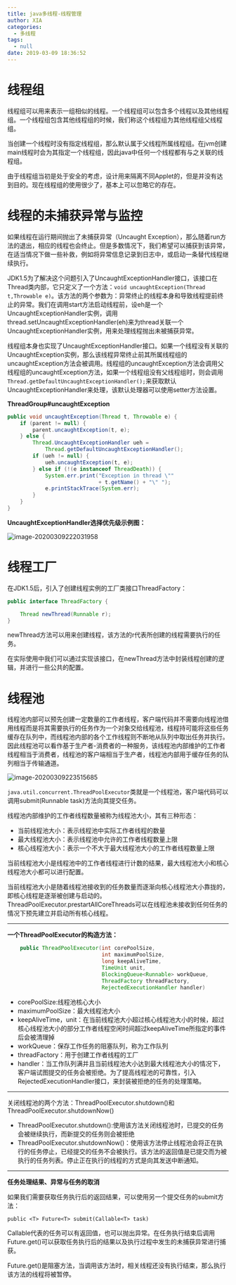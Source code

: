 ```yaml
---
title: java多线程-线程管理
author: XIA
categories:
  - 多线程
tags:
  - null
date: 2019-03-09 18:36:52
---
```


# 线程组

线程组可以用来表示一组相似的线程。一个线程组可以包含多个线程以及其他线程组。一个线程组包含其他线程组的时候，我们称这个线程组为其他线程组父线程组。

当创建一个线程时没有指定线程组，那么默认属于父线程所属线程组。在jvm创建main线程时会为其指定一个线程组，因此java中任何一个线程都有与之关联的线程组。

由于线程组当初是处于安全的考虑，设计用来隔离不同Applet的，但是并没有达到目的。现在线程组的使用很少了，基本上可以忽略它的存在。

# 线程的未捕获异常与监控

如果线程在运行期间抛出了未捕获异常（Uncaught Exception），那么随着run方法的退出，相应的线程也会终止。但是多数情况下，我们希望可以捕获到该异常，在适当情况下做一些补救，例如将异常信息记录到日志中，或启动一条替代线程继续执行。

JDK1.5为了解决这个问题引入了UncaughtExceptionHandler接口，该接口在Thread类内部，它只定义了一个方法：`void uncaughtException(Thread t,Throwable e)`。该方法的两个参数为：异常终止的线程本身和导致线程提前终止的异常。我们在调用start方法启动线程前，设eh是一个UncaughtExceptionHandler实例，调用thread.setUncaughtExceptionHandler(eh)来为thread关联一个UncaughtExceptionHandler实例，用来处理线程抛出未被捕获异常。

线程组本身也实现了UncaughtExceptionHandler接口。如果一个线程没有关联的UncaughtException实例，那么该线程异常终止前其所属线程组的uncaughtException方法会被调用。线程组的uncaughtException方法会调用父线程组的uncaughtException方法，如果一个线程组没有父线程组时，则会调用`Thread.getDefaultUncaughtExceptionHandler();`来获取默认UncaughtExceptionHandler来处理，该默认处理器可以使用setter方法设置。

**ThreadGroup#uncaughtException**

```java
public void uncaughtException(Thread t, Throwable e) {
    if (parent != null) {
        parent.uncaughtException(t, e);
    } else {
        Thread.UncaughtExceptionHandler ueh =
            Thread.getDefaultUncaughtExceptionHandler();
        if (ueh != null) {
            ueh.uncaughtException(t, e);
        } else if (!(e instanceof ThreadDeath)) {
            System.err.print("Exception in thread \""
                             + t.getName() + "\" ");
            e.printStackTrace(System.err);
        }
    }
}
```

**UncaughtExceptionHandler选择优先级示例图：**

![image-20200309222031958](https://xbxblog2.bj.bcebos.com/java%E5%A4%9A%E7%BA%BF%E7%A8%8B-%E7%BA%BF%E7%A8%8B%E7%AE%A1%E7%90%86%2Fimage-20200309222031958.png)

# 线程工厂

在JDK1.5后，引入了创建线程实例的工厂类接口ThreadFactory：

```java
public interface ThreadFactory {

    Thread newThread(Runnable r);
}
```

newThread方法可以用来创建线程，该方法的r代表所创建的线程需要执行的任务。

在实际使用中我们可以通过实现该接口，在newThread方法中封装线程创建的逻辑，并进行一些公共的配置。

# 线程池

线程池内部可以预先创建一定数量的工作者线程，客户端代码并不需要向线程池借用线程而是将其需要执行的任务作为一个对象交给线程池，线程持可能将这些任务缓存在队列中，而线程池内部的各个工作线程则不断地从队列中取出任务并执行。因此线程池可以看作基于生产者-消费者的一种服务，该线程池内部维护的工作者线程相当于消费者，线程池的客户端相当于生产者，线程池内部用于缓存任务的队列相当于传输通道。

![image-20200309223515685](https://xbxblog2.bj.bcebos.com/java%E5%A4%9A%E7%BA%BF%E7%A8%8B-%E7%BA%BF%E7%A8%8B%E7%AE%A1%E7%90%86%2Fimage-20200309223515685.png)

`java.util.concurrent.ThreadPoolExecutor`类就是一个线程池，客户端代码可以调用submit(Runnable task)方法向其提交任务。

线程池内部维护的工作者线程数量被称为线程池大小，其有三种形态：

+ 当前线程池大小：表示线程池中实际工作者线程的数量
+ 最大线程池大小：表示线程池中允许的工作者线程数量上限
+ 核心线程池大小：表示一个不大于最大线程池大小的工作者线程数量上限

当前线程池大小是线程池中的工作者线程进行计数的结果，最大线程池大小和核心线程池大小都可以进行配置。

当前线程池大小是随着线程池接收到的任务数量而逐渐向核心线程池大小靠拢的，即核心线程是逐渐被创建与启动的。ThreadPoolExecutor.prestartAllCoreThreads可以在线程池未接收到任何任务的情况下预先建立并启动所有核心线程。

------

**一个ThreadPoolExecutor的构造方法：**

```java
    public ThreadPoolExecutor(int corePoolSize,
                              int maximumPoolSize,
                              long keepAliveTime,
                              TimeUnit unit,
                              BlockingQueue<Runnable> workQueue,
                              ThreadFactory threadFactory,
                              RejectedExecutionHandler handler) 
```

+ corePoolSize:线程池核心大小
+ maximumPoolSize：最大线程池大小
+ keepAliveTime，unit：在当前线程池大小超过核心线程池大小的时候，超过核心线程池大小的部分工作者线程空闲时间超过keepAliveTime所指定的事件后会被清理掉
+ workQueue：保存工作任务的阻塞队列，称为工作队列
+ threadFactory：用于创建工作者线程的工厂
+ handler：当工作队列满并且当前线程池大小达到最大线程池大小的情况下，客户端试图提交的任务会被拒绝。为了提高线程池的可靠性，引入RejectedExecutionHandler接口，来封装被拒绝的任务的处理策略。

-----

关闭线程池的两个方法：ThreadPoolExecutor.shutdown()和ThreadPoolExecutor.shutdownNow()

+ ThreadPoolExecutor.shutdown():使用该方法关闭线程池时，已提交的任务会被继续执行，而新提交的任务则会被拒绝
+ ThreadPoolExecutor.shutdownNow()：使用该方法停止线程池会将正在执行的任务停止，已经提交的任务不会被执行。该方法的返回值是已提交而为被执行的任务列表。停止正在执行的线程的方式是向其发送中断通知。

----------

**任务处理结果、异常与任务的取消**

如果我们需要获取任务执行后的返回结果，可以使用另一个提交任务的submit方法：

`public <T> Future<T> submit(Callable<T> task) `

Callable代表的任务可以有返回值，也可以抛出异常。在任务执行结束后调用Future.get()可以获取任务执行后的结果以及执行过程中发生的未捕获异常进行捕获。

Future.get()是阻塞方法，当调用该方法时，相关线程还没有执行结束，那么执行该方法的线程将被暂停。









